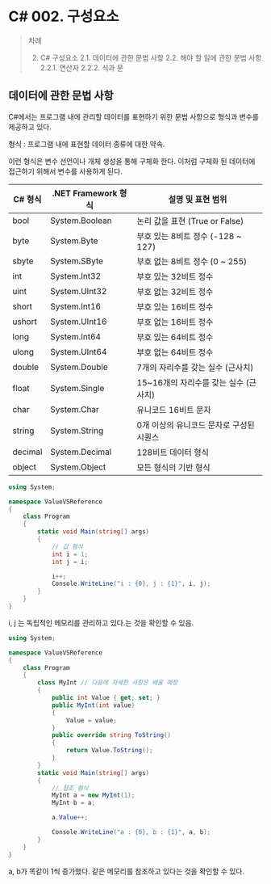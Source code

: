 # C# 002. 구성요소

> 차례
>
> 2. C# 구성요소
>    2.1. 데이터에 관한 문법 사항
>    2.2. 해야 할 일에 관한 문법 사항
>    	2.2.1. 연산자
>    	2.2.2. 식과 문

## 데이터에 관한 문법 사항

C#에서는 프로그램 내에 관리할 데이터를 표현하기 위한 문법 사항으로 형식과 변수를 제공하고 있다.

형식 : 프로그램 내에 표현할 데이터 종류에 대한 약속.

이런 형식은 변수 선언이나 개체 생성을 통해 구체화 한다. 이처럼 구체화 된 데이터에 접근하기 위해서 변수를 사용하게 된다.

| C# 형식 | .NET Framework 형식 | 설명 및 표현 범위                        |
| ------- | ------------------- | ---------------------------------------- |
| bool    | System.Boolean      | 논리 값을 표현 (True or False)           |
| byte    | System.Byte         | 부호 있는 8비트 정수 (-128 ~ 127)        |
| sbyte   | System.SByte        | 부호 없는 8비트 정수 (0 ~ 255)           |
| int     | System.Int32        | 부호 있는 32비트 정수                    |
| uint    | System.UInt32       | 부호 없는 32비트 정수                    |
| short   | System.Int16        | 부호 있는 16비트 정수                    |
| ushort  | System.UInt16       | 부호 없는 16비트 정수                    |
| long    | System.Int64        | 부호 있는 64비트 정수                    |
| ulong   | System.UInt64       | 부호 없는 64비트 정수                    |
| double  | System.Double       | 7개의 자리수를 갖는 실수 (근사치)        |
| float   | System.Single       | 15~16개의 자리수를 갖는 실수 (근사치)    |
| char    | System.Char         | 유니코드 16비트 문자                     |
| string  | System.String       | 0개 이상의 유니코드 문자로 구성된 시퀀스 |
| decimal | System.Decimal      | 128비트 데이터 형식                      |
| object  | System.Object       | 모든 형식의 기반 형식                    |



```c#
using System;

namespace ValueVSReference
{
    class Program
    {
        static void Main(string[] args)
        {
            // 값 형식
            int i = 1;
            int j = i;

            i++;
            Console.WriteLine("i : {0}, j : {1}", i, j);
        }
    }
}
```

i, j 는 독립적인 메모리를 관리하고 있다.는 것을 확인할 수 있음.



```c#
using System;

namespace ValueVSReference
{
    class Program
    {
        class MyInt // 다음에 자세한 사항은 배울 예정
        {
            public int Value { get; set; }
            public MyInt(int value)
            {
                Value = value;
            }
            public override string ToString()
            {
                return Value.ToString();
            }
        }
        static void Main(string[] args)
        {
            // 참조 형식
            MyInt a = new MyInt(1);
            MyInt b = a;

            a.Value++;

            Console.WriteLine("a : {0}, b : {1}", a, b);
        }
    }
}
```



a, b가 똑같이 1씩 증가했다. 같은 메모리를 참조하고 있다는 것을 확인할 수 있다.